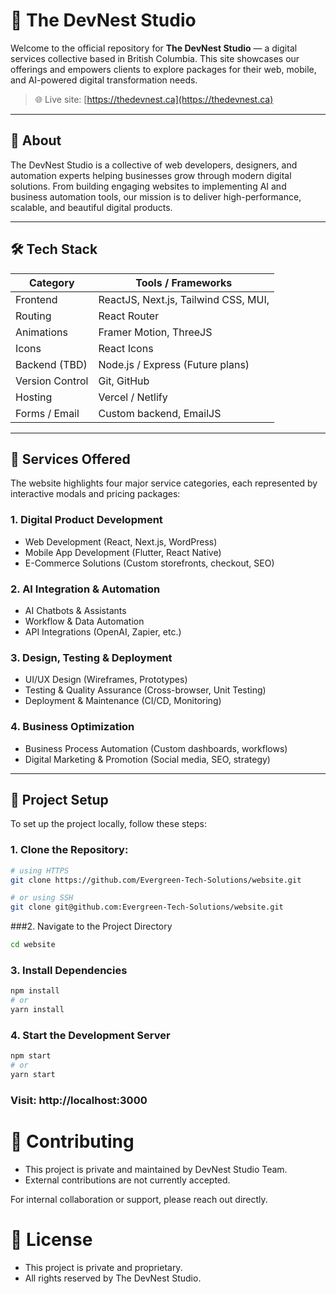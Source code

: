 # 🚀 The DevNest Studio

Welcome to the official repository for **The DevNest Studio** — a digital services collective based in British Columbia. This site showcases our offerings and empowers clients to explore packages for their web, mobile, and AI-powered digital transformation needs.

> 🌐 Live site: [https://thedevnest.ca](https://thedevnest.ca)

---

## 📖 About

The DevNest Studio is a collective of web developers, designers, and automation experts helping businesses grow through modern digital solutions. From building engaging websites to implementing AI and business automation tools, our mission is to deliver high-performance, scalable, and beautiful digital products.

---

## 🛠 Tech Stack

| Category        | Tools / Frameworks                              |
|----------------|--------------------------------------------------|
| Frontend       | ReactJS, Next.js, Tailwind CSS, MUI,    |
| Routing        | React Router                                     |
| Animations     | Framer Motion, ThreeJS                           |
| Icons          | React Icons                                      |
| Backend (TBD)  | Node.js / Express (Future plans)                 |
| Version Control| Git, GitHub                                      |
| Hosting        | Vercel / Netlify                                 |
| Forms / Email  | Custom backend, EmailJS                          |

---

## 💼 Services Offered

The website highlights four major service categories, each represented by interactive modals and pricing packages:

### 1. **Digital Product Development**
- Web Development (React, Next.js, WordPress)
- Mobile App Development (Flutter, React Native)
- E-Commerce Solutions (Custom storefronts, checkout, SEO)

### 2. **AI Integration & Automation**
- AI Chatbots & Assistants
- Workflow & Data Automation
- API Integrations (OpenAI, Zapier, etc.)

### 3. **Design, Testing & Deployment**
- UI/UX Design (Wireframes, Prototypes)
- Testing & Quality Assurance (Cross-browser, Unit Testing)
- Deployment & Maintenance (CI/CD, Monitoring)

### 4. **Business Optimization**
- Business Process Automation (Custom dashboards, workflows)
- Digital Marketing & Promotion (Social media, SEO, strategy)

---

## 🚧 Project Setup

To set up the project locally, follow these steps:

### 1. Clone the Repository:

```bash
# using HTTPS
git clone https://github.com/Evergreen-Tech-Solutions/website.git

# or using SSH
git clone git@github.com:Evergreen-Tech-Solutions/website.git
```
###2. Navigate to the Project Directory

```bash
cd website
```

### 3. Install Dependencies
```bash
npm install
# or
yarn install
```

### 4. Start the Development Server
```bash
npm start
# or
yarn start
```

### Visit: http://localhost:3000


# 🤝 Contributing

- This project is private and maintained by DevNest Studio Team.
- External contributions are not currently accepted.

For internal collaboration or support, please reach out directly.

# 📄 License

- This project is private and proprietary.
- All rights reserved by The DevNest Studio.
